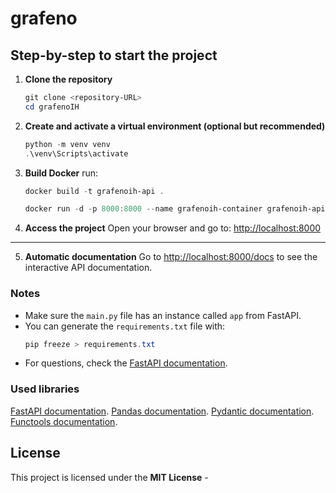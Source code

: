# grafeno

## Step-by-step to start the project

1. **Clone the repository**

   ```powershell
   git clone <repository-URL>
   cd grafenoIH
   ```

2. **Create and activate a virtual environment (optional but recommended)**

   ```powershell
   python -m venv venv
   .\venv\Scripts\activate
   ```

3. **Build Docker**
   run:

   ```powershell
   docker build -t grafenoih-api .
   ```

   ```powershell
   docker run -d -p 8000:8000 --name grafenoih-container grafenoih-api
   ```

4. **Access the project**
   Open your browser and go to: [http://localhost:8000](http://localhost:8000)

---

5. **Automatic documentation**
   Go to [http://localhost:8000/docs](http://localhost:8000/docs) to see the interactive API documentation.

### Notes

- Make sure the `main.py` file has an instance called `app` from FastAPI.
- You can generate the `requirements.txt` file with:
  ```powershell
  pip freeze > requirements.txt
  ```
- For questions, check the [FastAPI documentation](https://fastapi.tiangolo.com/).

### Used libraries

[FastAPI documentation](https://fastapi.tiangolo.com/).
[Pandas documentation](https://pandas.pydata.org/docs/).
[Pydantic documentation](https://docs.pydantic.dev/latest/api/base_model/).
[Functools documentation](https://docs.python.org/3/library/functools.html).

## License

This project is licensed under the **MIT License** -
